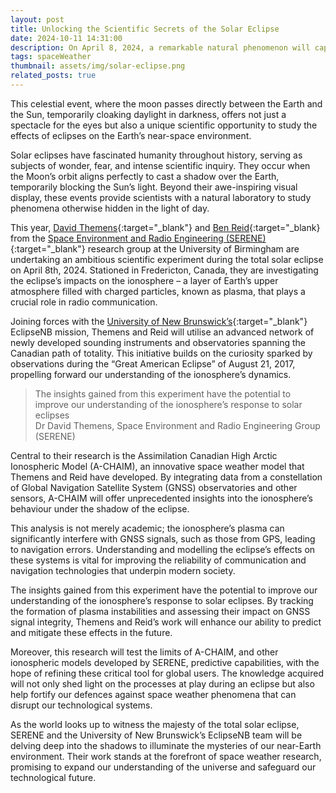 ```yaml
---
layout: post
title: Unlocking the Scientific Secrets of the Solar Eclipse
date: 2024-10-11 14:31:00
description: On April 8, 2024, a remarkable natural phenomenon will captivate the world – a total solar eclipse.
tags: spaceWeather
thumbnail: assets/img/solar-eclipse.png
related_posts: true
---
```


This celestial event, where the moon passes directly between the Earth and the Sun, temporarily cloaking daylight in darkness, offers not just a spectacle for the eyes but also a unique scientific opportunity to study the effects of eclipses on the Earth’s near-space environment.

Solar eclipses have fascinated humanity throughout history, serving as subjects of wonder, fear, and intense scientific inquiry. They occur when the Moon’s orbit aligns perfectly to cast a shadow over the Earth, temporarily blocking the Sun’s light. Beyond their awe-inspiring visual display, these events provide scientists with a natural laboratory to study phenomena otherwise hidden in the light of day.

This year, [David Themens](https://serene.bham.ac.uk/group/people/david-themens/){:target="\_blank"} and [Ben Reid](https://serene.bham.ac.uk/group/people/ben-reid/){:target="\_blank} from the [Space Environment and Radio Engineering (SERENE)](https://serene.bham.ac.uk/){:target="\_blank"} research group at the University of Birmingham are undertaking an ambitious scientific experiment during the total solar eclipse on April 8th, 2024. Stationed in Fredericton, Canada, they are investigating the eclipse’s impacts on the ionosphere – a layer of Earth’s upper atmosphere filled with charged particles, known as plasma, that plays a crucial role in radio communication.

Joining forces with the [University of New Brunswick’s](https://www.unb.ca/){:target="\_blank"} EclipseNB mission, Themens and Reid will utilise an advanced network of newly developed sounding instruments and observatories spanning the Canadian path of totality. This initiative builds on the curiosity sparked by observations during the “Great American Eclipse” of August 21, 2017, propelling forward our understanding of the ionosphere’s dynamics.

> The insights gained from this experiment have the potential to improve our understanding of the ionosphere’s response to solar eclipses  
> Dr David Themens, Space Environment and Radio Engineering Group (SERENE)

Central to their research is the Assimilation Canadian High Arctic Ionospheric Model (A-CHAIM), an innovative space weather model that Themens and Reid have developed. By integrating data from a constellation of Global Navigation Satellite System (GNSS) observatories and other sensors, A-CHAIM will offer unprecedented insights into the ionosphere’s behaviour under the shadow of the eclipse.

This analysis is not merely academic; the ionosphere’s plasma can significantly interfere with GNSS signals, such as those from GPS, leading to navigation errors. Understanding and modelling the eclipse’s effects on these systems is vital for improving the reliability of communication and navigation technologies that underpin modern society.

The insights gained from this experiment have the potential to improve our understanding of the ionosphere’s response to solar eclipses. By tracking the formation of plasma instabilities and assessing their impact on GNSS signal integrity, Themens and Reid’s work will enhance our ability to predict and mitigate these effects in the future.

Moreover, this research will test the limits of A-CHAIM, and other ionospheric models developed by SERENE, predictive capabilities, with the hope of refining these critical tool for global users. The knowledge acquired will not only shed light on the processes at play during an eclipse but also help fortify our defences against space weather phenomena that can disrupt our technological systems.

As the world looks up to witness the majesty of the total solar eclipse, SERENE and the University of New Brunswick’s EclipseNB team will be delving deep into the shadows to illuminate the mysteries of our near-Earth environment. Their work stands at the forefront of space weather research, promising to expand our understanding of the universe and safeguard our technological future.
